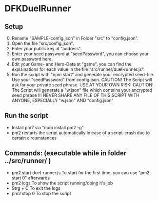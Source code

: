 # DFKDuelRunner

## Setup

0. Rename "SAMPLE-config.json" in Folder "src" to "config.json".
1. Open the file "src/config.json".
2. Enter your public key at "address".
3. Enter your seed password at "seedPassword", you can choose your own password here.
4. Edit your Game- and Hero-Data at "game", you can find the explainations for each value in the file "src/runner/duel-runner.js".
3. Run the script with "npm start" and generate your encrypted seed-file. Use your "seedPassword" from config.json.
   CAUTION! The Script will ask for your private seed phrase. USE AT YOUR OWN RISK!
   CAUTION! The Script will generate a "w.json" file which contains your encrypted seed phrase
   !!! NEVER SHARE ANY FILE OF THIS SCRIPT WITH ANYONE, ESPECIALLY "w.json" AND "config.json"

## Run the script

- Install pm2 via "npm install pm2 -g"
- pm2 restarts the script automatically in case of a script-crash due to certain circumstances

## Commands:	(executable while in folder ../src/runner/ )

- pm2 start duel-runner.js	To start for the first time, you can use "pm2 start 0" afterwards
- pm2 logs			To show the script running/doing it's job			
- Strg + C			To exit the logs
- pm2 stop 0		To stop the script